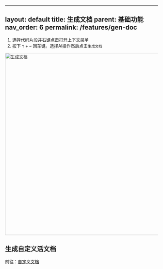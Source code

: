 

---
layout: default
title: 生成文档
parent: 基础功能
nav_order: 6
permalink: /features/gen-doc
---

1. 选择代码片段并右键点击打开上下文菜单
2. 按下 `⌥` + `↩` 回车键。选择AI操作然后点击`生成文档`

<img src="https://unitmesh.cc/auto-dev/gen-doc.png" alt="生成文档" width="600px"/>

## 生成自定义活文档

前往：[自定义文档](/custom/living-documentation)